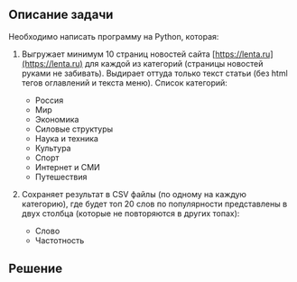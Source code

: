 ## Описание задачи

Необходимо написать программу на Python, которая:

1. Выгружает минимум 10 страниц новостей сайта [https://lenta.ru](https://lenta.ru) для каждой из категорий (страницы новостей руками не забивать). Выдирает оттуда только текст статьи (без html тегов оглавлений и текста меню). Список категорий:
    - Россия
    - Мир
    - Экономика
    - Силовые структуры
    - Наука и техника
    - Культура
    - Спорт
    - Интернет и СМИ
    - Путешествия

2. Сохраняет результат в CSV файлы (по одному на каждую категорию), где будет топ 20 слов по популярности представлены в двух столбца (которые не повторяются в других топах):
    - Слово
    - Частотность

## Решение
